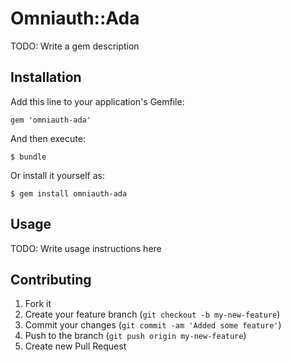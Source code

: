 # Omniauth::Ada

TODO: Write a gem description

## Installation

Add this line to your application's Gemfile:

    gem 'omniauth-ada'

And then execute:

    $ bundle

Or install it yourself as:

    $ gem install omniauth-ada

## Usage

TODO: Write usage instructions here

## Contributing

1. Fork it
2. Create your feature branch (`git checkout -b my-new-feature`)
3. Commit your changes (`git commit -am 'Added some feature'`)
4. Push to the branch (`git push origin my-new-feature`)
5. Create new Pull Request
